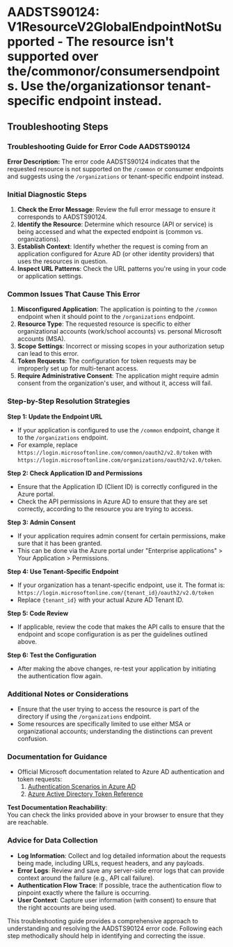 # AADSTS90124: V1ResourceV2GlobalEndpointNotSupported - The resource isn't supported over the/commonor/consumersendpoints. Use the/organizationsor tenant-specific endpoint instead.


## Troubleshooting Steps
### Troubleshooting Guide for Error Code AADSTS90124

**Error Description:**
The error code AADSTS90124 indicates that the requested resource is not supported on the `/common` or consumer endpoints and suggests using the `/organizations` or tenant-specific endpoint instead.

### Initial Diagnostic Steps

1. **Check the Error Message**: Review the full error message to ensure it corresponds to AADSTS90124.
2. **Identify the Resource**: Determine which resource (API or service) is being accessed and what the expected endpoint is (common vs. organizations).
3. **Establish Context**: Identify whether the request is coming from an application configured for Azure AD (or other identity providers) that uses the resources in question.
4. **Inspect URL Patterns**: Check the URL patterns you're using in your code or application settings.

### Common Issues That Cause This Error

1. **Misconfigured Application**: The application is pointing to the `/common` endpoint when it should point to the `/organizations` endpoint.
2. **Resource Type**: The requested resource is specific to either organizational accounts (work/school accounts) vs. personal Microsoft accounts (MSA).
3. **Scope Settings**: Incorrect or missing scopes in your authorization setup can lead to this error.
4. **Token Requests**: The configuration for token requests may be improperly set up for multi-tenant access.
5. **Require Administrative Consent**: The application might require admin consent from the organization's user, and without it, access will fail.

### Step-by-Step Resolution Strategies

**Step 1: Update the Endpoint URL**
- If your application is configured to use the `/common` endpoint, change it to the `/organizations` endpoint.
- For example, replace `https://login.microsoftonline.com/common/oauth2/v2.0/token` with `https://login.microsoftonline.com/organizations/oauth2/v2.0/token`.

**Step 2: Check Application ID and Permissions**
- Ensure that the Application ID (Client ID) is correctly configured in the Azure portal.
- Check the API permissions in Azure AD to ensure that they are set correctly, according to the resource you are trying to access.

**Step 3: Admin Consent**
- If your application requires admin consent for certain permissions, make sure that it has been granted.
- This can be done via the Azure portal under "Enterprise applications" > Your Application > Permissions.

**Step 4: Use Tenant-Specific Endpoint**
- If your organization has a tenant-specific endpoint, use it. The format is:
  `https://login.microsoftonline.com/{tenant_id}/oauth2/v2.0/token`
- Replace `{tenant_id}` with your actual Azure AD Tenant ID.

**Step 5: Code Review**
- If applicable, review the code that makes the API calls to ensure that the endpoint and scope configuration is as per the guidelines outlined above.

**Step 6: Test the Configuration**
- After making the above changes, re-test your application by initiating the authentication flow again.

### Additional Notes or Considerations

- Ensure that the user trying to access the resource is part of the directory if using the `/organizations` endpoint.
- Some resources are specifically limited to use either MSA or organizational accounts; understanding the distinctions can prevent confusion.

### Documentation for Guidance

- Official Microsoft documentation related to Azure AD authentication and token requests:
  1. [Authentication Scenarios in Azure AD](https://docs.microsoft.com/en-us/azure/active-directory/develop/authentication-scenarios)
  2. [Azure Active Directory Token Reference](https://docs.microsoft.com/en-us/azure/active-directory/develop/access-tokens)

**Test Documentation Reachability**:  
You can check the links provided above in your browser to ensure that they are reachable. 

### Advice for Data Collection

- **Log Information**: Collect and log detailed information about the requests being made, including URLs, request headers, and any payloads.
- **Error Logs**: Review and save any server-side error logs that can provide context around the failure (e.g., API call failure).
- **Authentication Flow Trace**: If possible, trace the authentication flow to pinpoint exactly where the failure is occurring.
- **User Context**: Capture user information (with consent) to ensure that the right accounts are being used.

This troubleshooting guide provides a comprehensive approach to understanding and resolving the AADSTS90124 error code. Following each step methodically should help in identifying and correcting the issue.